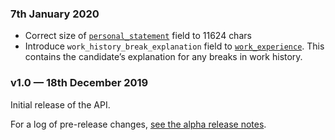 ### 7th January 2020

- Correct size of
  [`personal_statement`](/api-docs/reference#applicationattributes-object)
  field to 11624 chars
- Introduce `work_history_break_explanation` field to
  [`work_experience`](/api-docs/reference#workexperiences-object).  This
  contains the candidate’s explanation for any breaks in work history.

### v1.0 — 18th December 2019

Initial release of the API.

For a log of pre-release changes, [see the alpha release
notes](/api-docs/alpha-release-notes).
